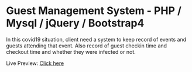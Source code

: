 # Guest Management System - PHP / Mysql / jQuery / Bootstrap4

In this covid19 situation, client need a system to keep record of events and guests attending that event. 
Also record of guest checkin time and checkout time and whether they were infected or not.

Live Preview:
[Click here](https://test.oneperhour.com/guestms/)
